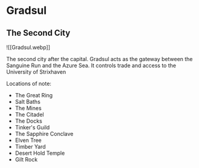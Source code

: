 # Gradsul
## The Second City

![[Gradsul.webp]]


The second city after the capital. Gradsul acts as the gateway between the Sanguine Run and the Azure Sea. It controls trade and access to the University of Strixhaven 

Locations of note:
- The Great Ring
- Salt Baths
- The Mines
- The Citadel
- The Docks
- Tinker's Guild
- The Sapphire Conclave
- Elven Tree
- Timber Yard
- Desert Hold Temple
- Gilt Rock